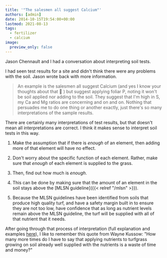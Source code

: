 ```yaml
---
title: '"The salesmen all suggest Calcium"'
authors: [admin]
date: 2014-10-15T19:54:00+00:00
lastmod: 2021-08-13
tags:
  - fertilizer
  - calcium
image:
  preview_only: false
---
```


Jason Chennault and I had a conversation about interpreting soil tests.

I had seen test results for a site and didn't think there were any problems with the soil. Jason wrote back with more information.

> An example is the salesmen all suggest Calcium (and yes I know your thoughts about that 🙂 ) but suggest applying foliar P, noting it won't be soil applied nor adding to the soil. They suggest that I'm high in S, my Ca and Mg ratios are concerning and on and on. Nothing that persuades me to do one thing or another exactly, just there's so many interpretations of the sample results.

There are certainly many interpretations of test results, but that doesn't mean all interpretations are correct. I think it makes sense to interpret soil tests in this way.

1. Make the assumption that if there is *enough* of an element, then adding more of that element will have no effect.

2. Don't worry about the specific function of each element. Rather, make sure that *enough* of each element is supplied to the grass.

3. Then, find out how much is *enough*.
  
4. This can be done by making sure that the amount of an element in the soil stays above the [MLSN guideline]({{< relref "/mlsn" >}}).

5. Because the MLSN guidelines have been identified from soils that produce high quality turf, and have a safety margin built in to ensure they are not too low, have confidence that as long as nutrient levels remain above the MLSN guideline, the turf will be supplied with all of that nutrient that it needs.

After going through that process of interpretation (full explanation and examples [here](http://files.asianturfgrass.com/201401_woods_et_al_gcm_mlsn.pdf)), I like to remember this quote from Wayne Kussow: "How many more times do I have to say that applying nutrients to turfgrass growing on soil already well supplied with the nutrients is a waste of time and money?"
